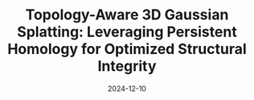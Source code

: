 ---
title: "Topology-Aware 3D Gaussian Splatting: Leveraging Persistent Homology for Optimized Structural Integrity"
collection: publications
excerpt: 'Tianqi Shen, Shaohua Liu, Jiaqi Feng, Ziye Ma, Ning An'
date: 2024-12-10
venue: 'Preprint.'
paperurl: 'https://arxiv.org/pdf/2412.16619'
---